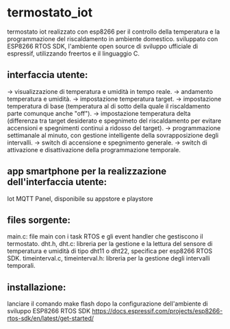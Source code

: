# termostato_iot
termostato iot realizzato con esp8266 per il controllo della temperatura e la programmazione del riscaldamento in ambiente domestico.
sviluppato con ESP8266 RTOS SDK, l'ambiente open source di sviluppo ufficiale di espressif, utilizzando freertos e il linguaggio C.

## interfaccia utente:
-> visualizzazione di temperatura e umidità in tempo reale.
-> andamento temperatura e umidità.
-> impostazione temperatura target.
-> impostazione temperatura di base (temperatura al di sotto della quale il riscaldamento parte comunque anche "off").
-> impostazione temperatura delta (differenza tra target desiderato e spegnimeto del riscaldamento per evitare accensioni e spegnimenti continui a ridosso del target).
-> programmazione settimanale al minuto, con gestione intelligente della sovrapposizione degli intervalli.
-> switch di accensione e spegnimento generale.
-> switch di attivazione e disattivazione della programmazione temporale.

## app smartphone per la realizzazione dell'interfaccia utente:
Iot MQTT Panel, disponibile su appstore e playstore

## files sorgente:
main.c: file main con i task RTOS e gli event handler che gestiscono il termostato.
dht.h, dht.c: libreria per la gestione e la lettura del sensore di temperatura e umidità di tipo dht11 o dht22, specifica per esp8266 RTOS SDK.
timeinterval.c, timeinterval.h: libreria per la gestione degli intervalli temporali.

## installazione:
lanciare il comando make flash dopo la configurazione dell'ambiente di sviluppo ESP8266 RTOS SDK
https://docs.espressif.com/projects/esp8266-rtos-sdk/en/latest/get-started/

 